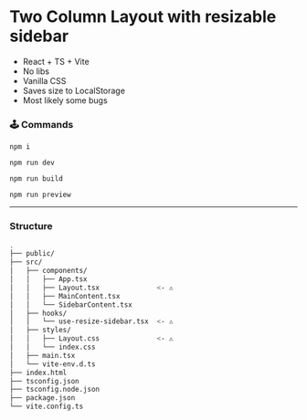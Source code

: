 # Two Column Layout with resizable sidebar

- React + TS + Vite
- No libs
- Vanilla CSS
- Saves size to LocalStorage
- Most likely some bugs

### 🕹️ Commands

```
npm i
```

```
npm run dev
```

```
npm run build
```

```
npm run preview
```

---

### Structure

```zsh
.
├── public/
├── src/
│   ├── components/
│   │   ├── App.tsx
│   │   ├── Layout.tsx              <- ⚠️
│   │   ├── MainContent.tsx
│   │   └── SidebarContent.tsx
│   ├── hooks/
│   │   └── use-resize-sidebar.tsx  <- ⚠️
│   ├── styles/
│   │   ├── Layout.css              <- ⚠️
│   │   └── index.css
│   ├── main.tsx
│   └── vite-env.d.ts
├── index.html
├── tsconfig.json
├── tsconfig.node.json
├── package.json
└── vite.config.ts
```
